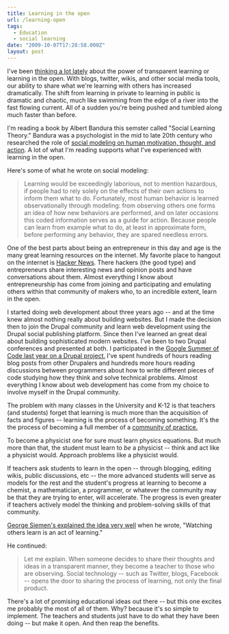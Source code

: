 ```yaml
---
title: Learning in the open
url: /learning-open
tags:
  - Education
  - social learning
date: "2009-10-07T17:28:58.000Z"
layout: post
---
```


I've been [thinking a lot lately][0] about the power of transparent learning or learning in the open. With blogs, twitter, wikis, and other social media tools, our ability to share what we're learning with others has increased dramatically. The shift from learning in private to learning in public is dramatic and chaotic, much like swimming from the edge of a river into the fast flowing current. All of a sudden you're being pushed and tumbled along much faster than before.  

  

I'm reading a book by Albert Bandura this semster called "Social Learning Theory." Bandura was a psychologist in the mid to late 20th century who researched the role of [social modeling on human motivation, thought, and action][1]. A lot of what I'm reading supports what I've experienced with learning in the open.  

  

Here's some of what he wrote on social modeling:  

  


>   
> 
> Learning would be exceedingly laborious, not to mention hazardous, if people had to rely solely on the effects of their own actions to inform them what to do. Fortunately, most human behavior is learned observationally through modeling: from observing others one forms an idea of how new behaviors are performed, and on later occasions this coded information serves as a guide for action. Because people can learn from example what to do, at least in approximate form, before performing any behavior, they are spared needless errors.  
> 
> 

  

  

One of the best parts about being an entrepreneur in this day and age is the many great learning resources on the internet. My favorite place to hangout on the internet is [Hacker News][2]. There hackers (the good type) and entrepreneurs share interesting news and opinion posts and have conversations about them. Almost everything I know about entrepreneurship has come from joining and participating and emulating others within that community of makers who, to an incredible extent, learn in the open.  

  

I started doing web development about three years ago -- and at the time knew almost nothing really about building websites. But I made the decision then to join the Drupal community and learn web development using the Drupal social publishing platform. Since then I've learned an great deal about building sophisticated modern websites. I've been to two Drupal conferences and presented at both. I participated in the [Google Summer of Code last year on a Drupal project.][3] I've spent hundreds of hours reading blog posts from other Drupalers and hundreds more hours reading discussions between programmers about how to write different pieces of code studying how they think and solve technical problems. Almost everything I know about web development has come from my choice to involve myself in the Drupal community.  

  

The problem with many classes in the University and K-12 is that teachers (and students) forget that learning is much more than the acquisition of facts and figures -- learning is the process of becoming something. It's the the process of becoming a full member of a [community of practice.][4]  

  

To become a physicist one for sure must learn physics equations. But much more than that, the student must learn to _be_ a physicist -- think and act like a physicist would. Approach problems like a physicist would.  

  

If teachers ask students to learn in the open -- through blogging, editing wikis, public discussions, etc -- the more advanced students will serve as models for the rest and the student's progress at learning to become a chemist, a mathematician, a programmer, or whatever the community may be that they are trying to enter, will accelerate. The progress is even greater if teachers actively model the thinking and problem-solving skills of that community.  

  

[George Siemen's explained the idea very well][5] when he wrote, "Watching others learn is an act of learning."  

  

He continued:  


>   
> 
> Let me explain. When someone decides to share their thoughts and ideas in a transparent manner, they become a teacher to those who are observing. Social technology -- such as Twitter, blogs, Facebook -- opens the door to sharing the process of learning, not only the final product.  
> 
> 

  

  

There's a lot of promising educational ideas out there -- but this one excites me probably the most of all of them. Why? because it's so simple to implement. The teachers and students just have to do what they have been doing -- but make it open. And then reap the benefits.

[0]: /when-doubt-make-it-public
[1]: http://en.wikipedia.org/wiki/Albert_Bandura
[2]: http://news.ycombinator.com/
[3]: kyle.mathews2000.com/category/memetracker
[4]: http://en.wikipedia.org/wiki/Community_of_practice
[5]: http://www.connectivism.ca/?p=122